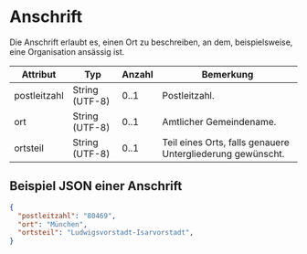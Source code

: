 # Anschrift

Die Anschrift erlaubt es, einen Ort zu beschreiben, an dem, beispielsweise, eine Organisation ansässig ist.

Attribut | Typ | Anzahl | Bemerkung
--- | --- | --- | ---
postleitzahl | String (UTF-8) | 0..1 | Postleitzahl.
ort | String (UTF-8) | 0..1 | Amtlicher Gemeindename.
ortsteil | String (UTF-8) | 0..1 | Teil eines Orts, falls genauere Untergliederung gewünscht.

## Beispiel JSON einer Anschrift

```json
{
  "postleitzahl": "80469",
  "ort": "München",
  "ortsteil": "Ludwigsvorstadt-Isarvorstadt",
}
```
